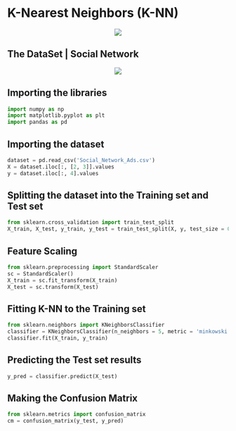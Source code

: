 # K-Nearest Neighbors (K-NN)

<p align="center">
  <img src="https://github.com/Avik-Jain/100-Days-Of-ML-Code/raw/master/Info-graphs/Day%207.jpg">
</p>

## The DataSet | Social Network

<p align="center">
  <img src="https://github.com/Avik-Jain/100-Days-Of-ML-Code/raw/master/Other%20Docs/data.PNG">
</p>

## Importing the libraries

```python
import numpy as np
import matplotlib.pyplot as plt
import pandas as pd
```

## Importing the dataset

```python
dataset = pd.read_csv('Social_Network_Ads.csv')
X = dataset.iloc[:, [2, 3]].values
y = dataset.iloc[:, 4].values
```

## Splitting the dataset into the Training set and Test set

```python
from sklearn.cross_validation import train_test_split
X_train, X_test, y_train, y_test = train_test_split(X, y, test_size = 0.25, random_state = 0)
```

## Feature Scaling

```python
from sklearn.preprocessing import StandardScaler
sc = StandardScaler()
X_train = sc.fit_transform(X_train)
X_test = sc.transform(X_test)
```

## Fitting K-NN to the Training set

```python
from sklearn.neighbors import KNeighborsClassifier
classifier = KNeighborsClassifier(n_neighbors = 5, metric = 'minkowski', p = 2)
classifier.fit(X_train, y_train)
```

## Predicting the Test set results

```python
y_pred = classifier.predict(X_test)
```

## Making the Confusion Matrix

```python
from sklearn.metrics import confusion_matrix
cm = confusion_matrix(y_test, y_pred)
```
